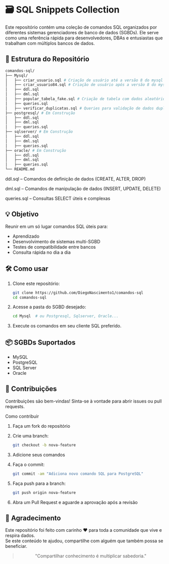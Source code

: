 
# 🗃️ SQL Snippets Collection
Este repositório contém uma coleção de comandos SQL organizados por diferentes sistemas gerenciadores de banco de dados (SGBDs). Ele serve como uma referência rápida para desenvolvedores, DBAs e entusiastas que trabalham com múltiplos bancos de dados.

## 🧩 Estrutura do Repositório
```bash
comandos-sql/
├── Mysql/
│   ├── criar_usuario.sql # Criação de usuário até a versão 8 do mysql
│   ├── criar_usuario84.sql # Criação de usuário após a versão 8 do mysql
│   ├── ddl.sql
│   ├── dml.sql
│   ├── popular_tabela_fake.sql # Criação de tabela com dados aleatórios no mysql
│   ├── queries.sql
│   ├── verificar_duplicatas.sql # Queries para validação de dados duplicados na tabela
├── postgresql/ # Em Construção
│   ├── ddl.sql
│   ├── dml.sql
│   ├── queries.sql
├── sqlserver/ # Em Construção
│   ├── ddl.sql
│   ├── dml.sql
│   ├── queries.sql
├── oracle/ # Em Construção
│   ├── ddl.sql
│   ├── dml.sql
│   ├── queries.sql
└── README.md
```
ddl.sql – Comandos de definição de dados (CREATE, ALTER, DROP)

dml.sql – Comandos de manipulação de dados (INSERT, UPDATE, DELETE)

queries.sql – Consultas SELECT úteis e complexas

## 💡 Objetivo

Reunir em um só lugar comandos SQL úteis para:

- Aprendizado
- Desenvolvimento de sistemas multi-SGBD
- Testes de compatibilidade entre bancos
- Consulta rápida no dia a dia

## 🛠️ Como usar

1. Clone este repositório:
   ```bash
   git clone https://github.com/DiegoNascimento1/comandos-sql
   cd comandos-sql
   ```

2. Acesse a pasta do SGBD desejado:

    ```bash
    cd Mysql  # ou Postgresql, Sqlserver, Oracle...
    ```
3. Execute os comandos em seu cliente SQL preferido.

## 📦 SGBDs Suportados

- MySQL
- PostgreSQL
- SQL Server
- Oracle

## 🤝 Contribuições
Contribuições são bem-vindas! Sinta-se à vontade para abrir issues ou pull requests.

Como contribuir

1. Faça um fork do repositório

2. Crie uma branch:

    ```bash
    git checkout -b nova-feature
    ```

3. Adicione seus comandos

4. Faça o commit:

    ```bash
    git commit -am "Adiciona novo comando SQL para PostgreSQL"
    ```
5. Faça push para a branch:

    ```bash
    git push origin nova-feature
    ```

6. Abra um Pull Request e aguarde a aprovação após a revisão

## 🙏 Agradecimento

Este repositório foi feito com carinho ❤️ para toda a comunidade que vive e respira dados.  
Se este conteúdo te ajudou, compartilhe com alguém que também possa se beneficiar.

> <center> "Compartilhar conhecimento é multiplicar sabedoria."